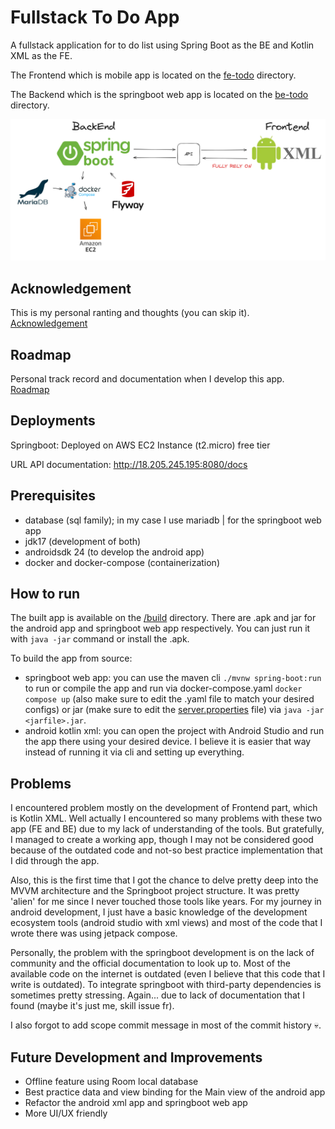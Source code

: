 # Fullstack To Do App
A fullstack application for to do list using Spring Boot as the BE and Kotlin XML as the FE.

The Frontend which is mobile app is located on the [fe-todo](fe-todo/) directory.

The Backend which is the springboot web app is located on the [be-todo](be-todo/) directory.

![The-Stack](docs/the-stack.png)

## Acknowledgement

This is my personal ranting and thoughts (you can skip it).
[Acknowledgement](/Acknowledgement.md)

## Roadmap

Personal track record and documentation when I develop this app.
[Roadmap](Roadmap.md)

## Deployments

Springboot: Deployed on AWS EC2 Instance (t2.micro) free tier

URL API documentation: http://18.205.245.195:8080/docs

## Prerequisites

- database (sql family); in my case I use mariadb | for the springboot web app
- jdk17 (development of both)
- androidsdk 24 (to develop the android app)
- docker and docker-compose (containerization)

## How to run

The built app is available on the [/build](build/) directory. There are .apk and jar for the android app and springboot web app respectively. You can just run it with `java -jar` command or install the .apk.

To build the app from source:
- springboot web app: you can use the maven cli `./mvnw spring-boot:run` to run or compile the app and run via docker-compose.yaml `docker compose up` (also make sure to edit the .yaml file to match your desired configs) or jar (make sure to edit the [server.properties](be-todo/src/main/resources/application.properties) file) via `java -jar <jarfile>.jar`.
- android kotlin xml: you can open the project with Android Studio and run the app there using your desired device. I believe it is easier that way instead of running it via cli and setting up everything.

## Problems

I encountered problem mostly on the development of Frontend part, which is Kotlin XML. Well actually I encountered so many problems with these two app (FE and BE) due to my lack of understanding of the tools. But gratefully, I managed to create a working app, though I may not be considered good because of the outdated code and not-so best practice implementation that I did through the app.

Also, this is the first time that I got the chance to delve pretty deep into the MVVM architecture and the Springboot project structure. It was pretty 'alien' for me since I never touched those tools like years. For my journey in android development, I just have a basic knowledge of the development ecosystem tools (android studio with xml views) and most of the code that I wrote there was using jetpack compose.

Personally, the problem with the springboot development is on the lack of community and the official documentation to look up to. Most of the available code on the internet is outdated (even I believe that this code that I write is outdated). To integrate springboot with third-party dependencies is sometimes pretty stressing. Again... due to lack of documentation that I found (maybe it's just me, skill issue fr).

I also forgot to add scope commit message in most of the commit history 💀.

## Future Development and Improvements

- Offline feature using Room local database
- Best practice data and view binding for the Main view of the android app
- Refactor the android xml app and springboot web app
- More UI/UX friendly